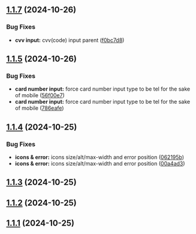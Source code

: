 ## [1.1.7](https://github.com/IMythx/credit-cards-inputs/compare/v1.1.6...v1.1.7) (2024-10-26)


### Bug Fixes

* **cvv input:** cvv(code) input parent ([f0bc7d8](https://github.com/IMythx/credit-cards-inputs/commit/f0bc7d8a6a932b7ed20e5acb3fe62ac7190cbcc8))

## [1.1.5](https://github.com/IMythx/credit-cards-inputs/compare/v1.1.4...v1.1.5) (2024-10-26)


### Bug Fixes

* **card number input:** force card number input type to be tel for the sake of mobile ([56f00e7](https://github.com/IMythx/credit-cards-inputs/commit/56f00e7953c80e35ca07e45a76337f13098a5869))
* **card number input:** force card number input type to be tel for the sake of mobile ([786eafe](https://github.com/IMythx/credit-cards-inputs/commit/786eafe6c33d11cd57dcfe70206236b8b8eebb0a))

## [1.1.4](https://github.com/IMythx/credit-cards-inputs/compare/v1.1.3...v1.1.4) (2024-10-25)


### Bug Fixes

* **icons & error:** icons size/alt/max-width and error position ([062195b](https://github.com/IMythx/credit-cards-inputs/commit/062195b26a0b806aa6339d50b201f3609d35a66b))
* **icons & error:** icons size/alt/max-width and error position ([00a4ad3](https://github.com/IMythx/credit-cards-inputs/commit/00a4ad38e9094cbe40aadfe158b2ad53cc1ded78))

## [1.1.3](https://github.com/IMythx/credit-cards-inputs/compare/v1.1.2...v1.1.3) (2024-10-25)

## [1.1.2](https://github.com/IMythx/credit-cards-inputs/compare/v1.1.1...v1.1.2) (2024-10-25)

## [1.1.1](https://github.com/IMythx/credit-cards-inputs/compare/v1.1.0...v1.1.1) (2024-10-25)
